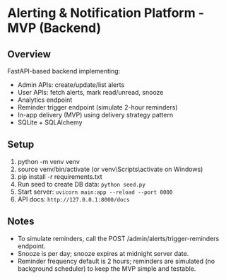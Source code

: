 # Alerting & Notification Platform - MVP (Backend)

## Overview
FastAPI-based backend implementing:
- Admin APIs: create/update/list alerts
- User APIs: fetch alerts, mark read/unread, snooze
- Analytics endpoint
- Reminder trigger endpoint (simulate 2-hour reminders)
- In-app delivery (MVP) using delivery strategy pattern
- SQLite + SQLAlchemy

## Setup
1. python -m venv venv
2. source venv/bin/activate (or venv\Scripts\activate on Windows)
3. pip install -r requirements.txt
4. Run seed to create DB data:
   `python seed.py`
5. Start server:
   `uvicorn main:app --reload --port 8000`
6. API docs:
   `http://127.0.0.1:8000/docs`

## Notes
- To simulate reminders, call the POST /admin/alerts/trigger-reminders endpoint.
- Snooze is per day; snooze expires at midnight server date.
- Reminder frequency default is 2 hours; reminders are simulated (no background scheduler) to keep the MVP simple and testable.
